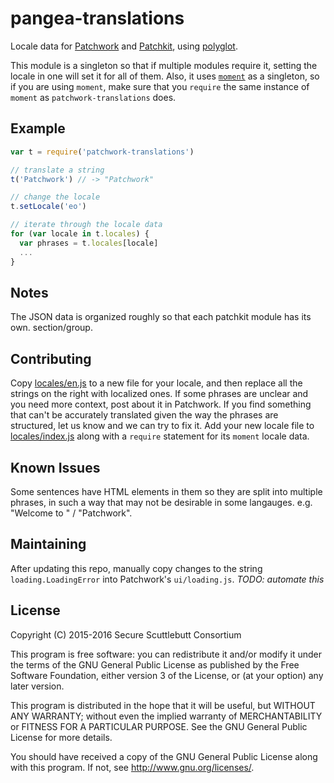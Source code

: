 # pangea-translations

Locale data for [Patchwork] and [Patchkit], using [polyglot].

This module is a singleton so that if multiple modules require it, setting the
locale in one will set it for all of them. Also, it uses [`moment`][moment] as
a singleton, so if you are using `moment`, make sure that you `require` the
same instance of `moment` as `patchwork-translations` does.

[Patchwork]: http://ssbc.github.io/patchwork/
[Patchkit]: https://github.com/patchkit
[polyglot]: http://airbnb.io/polyglot.js/
[moment]: http://momentjs.com/

## Example

```js
var t = require('patchwork-translations')

// translate a string
t('Patchwork') // -> "Patchwork"

// change the locale
t.setLocale('eo')

// iterate through the locale data
for (var locale in t.locales) {
  var phrases = t.locales[locale]
  ...
}
```

## Notes

The JSON data is organized roughly so that each patchkit module has its own.
section/group.

## Contributing

Copy [locales/en.js](locales/en.js) to a new file for your locale, and then replace all
the strings on the right with localized ones. If some phrases are unclear and
you need more context, post about it in Patchwork. If you find something
that can't be accurately translated given the way the phrases are structured,
let us know and we can try to fix it. Add your new locale file to
[locales/index.js](locales/index.js) along with a `require` statement for
its `moment` locale data.

## Known Issues

Some sentences have HTML elements in them so they are split into multiple
phrases, in such a way that may not be desirable in some langauges. e.g. "Welcome to " / "Patchwork".

## Maintaining

After updating this repo, manually copy changes to the string
`loading.LoadingError` into Patchwork's `ui/loading.js`. *TODO: automate this*

## License

Copyright (C) 2015-2016 Secure Scuttlebutt Consortium

This program is free software: you can redistribute it and/or modify
it under the terms of the GNU General Public License as published by
the Free Software Foundation, either version 3 of the License, or
(at your option) any later version.

This program is distributed in the hope that it will be useful,
but WITHOUT ANY WARRANTY; without even the implied warranty of
MERCHANTABILITY or FITNESS FOR A PARTICULAR PURPOSE.  See the
GNU General Public License for more details.

You should have received a copy of the GNU General Public License
along with this program.  If not, see <http://www.gnu.org/licenses/>.
